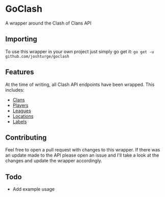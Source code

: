 # GoClash

A wrapper around the Clash of Clans API

## Importing

To use this wrapper in your own project just simply go get it:
`go get -u github.com/joshturge/goclash`

## Features

At the time of writing, all Clash API endpoints have been wrapped. This includes:

* [Clans](https://developer.clashofclans.com/api-docs/index.html#!/clans)
* [Players](https://developer.clashofclans.com/api-docs/index.html#!/players)
* [Leagues](https://developer.clashofclans.com/api-docs/index.html#!/leagues)
* [Locations](https://developer.clashofclans.com/api-docs/index.html#!/leagues)
* [Labels](https://developer.clashofclans.com/api-docs/index.html#!/labels)

## Contributing

Feel free to open a pull request with changes to this wrapper. If there was an
update made to the API please open an issue and I'll take a look at the changes
and update the wrapper accordingly.

## Todo

* Add example usage
